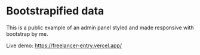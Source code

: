 # Bootstrapified data
This is a public example of an admin panel styled and made responsive with bootstrap by me.

Live demo: https://freelancer-entry.vercel.app/
